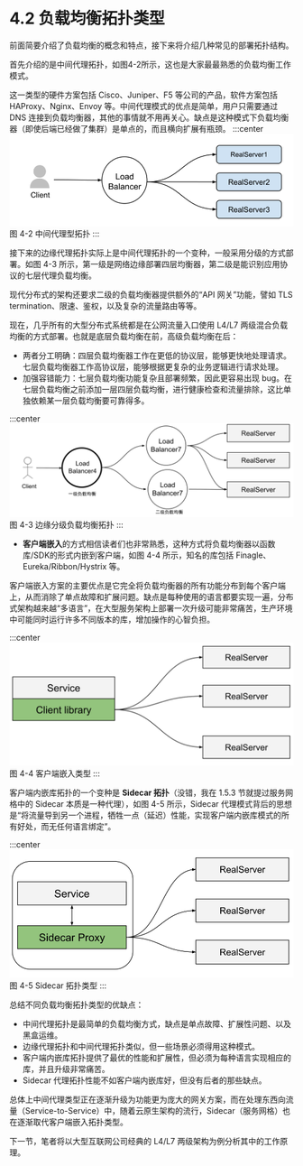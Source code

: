 # 4.2 负载均衡拓扑类型

前面简要介绍了负载均衡的概念和特点，接下来将介绍几种常见的部署拓扑结构。


首先介绍的是中间代理拓扑，如图4-2所示，这也是大家最最熟悉的负载均衡工作模式。

这一类型的硬件方案包括 Cisco、Juniper、F5 等公司的产品，软件方案包括 HAProxy、Nginx、Envoy 等。中间代理模式的优点是简单，用户只需要通过 DNS 连接到负载均衡器，其他的事情就不用再关心。缺点是这种模式下负载均衡器（即使后端已经做了集群）是单点的，而且横向扩展有瓶颈。
:::center
  ![](../assets/balancer.svg)<br/>
 图 4-2 中间代理型拓扑
:::

接下来的边缘代理拓扑实际上是中间代理拓扑的一个变种，一般采用分级的方式部署。如图 4-3 所示，第一级是网络边缘部署四层均衡器，第二级是能识别应用协议的七层代理负载均衡。

现代分布式的架构还要求二级的负载均衡器提供额外的“API 网关”功能，譬如 TLS termination、限速、鉴权，以及复杂的流量路由等等。

现在，几乎所有的大型分布式系统都是在公网流量入口使用 L4/L7 两级混合负载均衡的方式部署。也就是底层负载均衡在前，高级负载均衡在后：
- 两者分工明确：四层负载均衡器工作在更低的协议层，能够更快地处理请求。七层负载均衡器工作高协议层，能够根据更复杂的业务逻辑进行请求处理。
- 加强容错能力：七层负载均衡功能复杂且部署频繁，因此更容易出现 bug。在七层负载均衡之前添加一层四层负载均衡，进行健康检查和流量排除，这比单独依赖某一层负载均衡要可靠得多。

:::center
  ![](../assets/balancer-edge-proxy.svg)<br/>
 图 4-3 边缘分级负载均衡拓扑
:::

- **客户端嵌入**的方式相信读者们也非常熟悉，这种方式将负载均衡器以函数库/SDK的形式内嵌到客户端，如图 4-4 所示，知名的库包括 Finagle、 Eureka/Ribbon/Hystrix 等。

客户端嵌入方案的主要优点是它完全将负载均衡器的所有功能分布到每个客户端上，从而消除了单点故障和扩展问题。缺点是每种使用的语言都要实现一遍，分布式架构越来越“多语言”，在大型服务架构上部署一次升级可能非常痛苦，生产环境中可能同时运行许多不同版本的库，增加操作的心智负担。

:::center
  ![](../assets/balancer-sdk.svg)<br/>
 图 4-4 客户端嵌入类型
:::

客户端内嵌库拓扑的一个变种是 **Sidecar 拓扑**（没错，我在 1.5.3 节就提过服务网格中的 Sidecar 本质是一种代理），如图 4-5 所示，Sidecar 代理模式背后的思想是“将流量导到另一个进程，牺牲一点（延迟）性能，实现客户端内嵌库模式的所有好处，而无任何语言绑定”。

:::center
  ![](../assets/balancer-sidecar.svg)<br/>
 图 4-5 Sidecar 拓扑类型
:::


总结不同负载均衡拓扑类型的优缺点：

- 中间代理拓扑是最简单的负载均衡方式，缺点是单点故障、扩展性问题、以及黑盒运维。
- 边缘代理拓扑和中间代理拓扑类似，但一些场景必须得用这种模式。
- 客户端内嵌库拓扑提供了最优的性能和扩展性，但必须为每种语言实现相应的库，并且升级非常痛苦。
- Sidecar 代理拓扑性能不如客户端内嵌库好，但没有后者的那些缺点。

总体上中间代理类型正在逐渐升级为功能更为庞大的网关方案，而在处理东西向流量（Service-to-Service）中，随着云原生架构的流行，Sidecar（服务网格）也在逐渐取代客户端嵌入拓扑类型。

下一节，笔者将以大型互联网公司经典的 L4/L7 两级架构为例分析其中的工作原理。